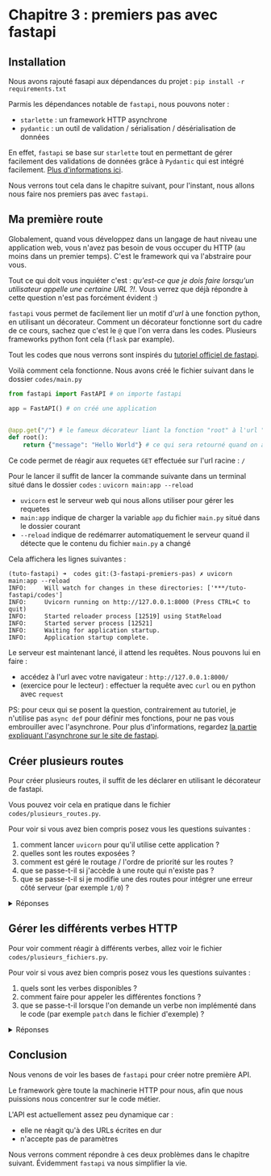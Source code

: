 # Chapitre 3 : premiers pas avec fastapi 
## Installation 

Nous avons rajouté fasapi aux dépendances du projet : `pip install -r requirements.txt`

Parmis les dépendances notable de `fastapi`, nous pouvons noter : 
* `starlette` : un framework HTTP asynchrone 
* `pydantic` : un outil de validation / sérialisation / désérialisation de données 

En effet, `fastapi` se base sur `starlette` tout en permettant de gérer facilement des validations de données grâce à `Pydantic` qui est intégré facilement. [Plus d'informations ici](https://fastapi.tiangolo.com/fr/alternatives/#:~:text=Starlette%20fournit%20toutes%20les%20fonctionnalit%C3%A9s,Python%20(en%20utilisant%20Pydantic)).


Nous verrons tout cela dans le chapitre suivant, pour l'instant, nous allons nous faire nos premiers pas avec `fastapi`. 

## Ma première route 

Globalement, quand vous développez dans un langage de haut niveau une application web, vous n'avez pas besoin de vous occuper du HTTP (au moins dans un premier temps). C'est le framework qui va l'abstraire pour vous. 

Tout ce qui doit vous inquiéter c'est : *qu'est-ce que je dois faire lorsqu'un utilisateur appelle une certaine URL ?!*. Vous verrez que déjà répondre à cette question n'est pas forcément évident :) 

`fastapi` vous permet de facilement lier un motif d'*url* à une fonction python, en utilisant un décorateur. Comment un décorateur fonctionne sort du cadre de ce cours, sachez que c'est le `@` que l'on verra dans les codes. Plusieurs frameworks python font cela (`flask` par example).

Tout les codes que nous verrons sont inspirés du [tutoriel officiel de fastapi](https://fastapi.tiangolo.com/fr/tutorial/first-steps/). 

Voilà comment cela fonctionne. Nous avons créé le fichier suivant dans le dossier `codes/main.py`

```python 
from fastapi import FastAPI # on importe fastapi

app = FastAPI() # on créé une application 


@app.get("/") # le fameux décorateur liant la fonction "root" à l'url "/"
def root():
    return {"message": "Hello World"} # ce qui sera retourné quand on appelle l'endpoint "/" 
```

Ce code permet de réagir aux requetes `GET` effectuée sur l'url racine : `/` 

Pour le lancer il suffit de lancer la commande suivante dans un terminal situé dans le dossier `codes` : `uvicorn main:app --reload` 

* `uvicorn` est le serveur web qui nous allons utiliser pour gérer les requetes 
* `main:app` indique de charger la variable `app` du fichier `main.py` situé dans le dossier courant
* `--reload` indique de redémarrer automatiquement le serveur quand il détecte que le contenu du fichier `main.py` a changé 


Cela affichera les lignes suivantes : 
```shell 
(tuto-fastapi) ➜  codes git:(3-fastapi-premiers-pas) ✗ uvicorn main:app --reload
INFO:     Will watch for changes in these directories: ['***/tuto-fastapi/codes']
INFO:     Uvicorn running on http://127.0.0.1:8000 (Press CTRL+C to quit)
INFO:     Started reloader process [12519] using StatReload
INFO:     Started server process [12521]
INFO:     Waiting for application startup.
INFO:     Application startup complete.
```

Le serveur est maintenant lancé, il attend les requêtes. Nous pouvons lui en faire :  
* accédez à l'url avec votre navigateur : `http://127.0.0.1:8000/`
* (exercice pour le lecteur) : effectuer la requête avec `curl` ou en python avec `request` 


PS: pour ceux qui se posent la question, contrairement au tutoriel, je n'utilise pas `async def` pour définir mes fonctions, pour ne pas vous embrouiller avec l'asynchrone. Pour plus d'informations, regardez [la partie expliquant l'asynchrone sur le site de fastapi](https://fastapi.tiangolo.com/fr/async/#vous-etes-presses). 


## Créer plusieurs routes 

Pour créer plusieurs routes, il suffit de les déclarer en utilisant le décorateur de fastapi. 

Vous pouvez voir cela en pratique dans le fichier `codes/plusieurs_routes.py`. 

Pour voir si vous avez bien compris posez vous les questions suivantes : 
1. comment lancer `uvicorn` pour qu'il utilise cette application ? 
1. quelles sont les routes exposées ? 
1. comment est géré le routage / l'ordre de priorité sur les routes ?
1. que se passe-t-il si j'accède à une route qui n'existe pas ? 
1. que se passe-t-il si je modifie une des routes pour intégrer une erreur côté serveur (par exemple `1/0`) ?

<details>
  <summary>Réponses</summary>
  
  1. `uvicorn plusieurs_routes:ma_super_application --reload`
  1. `/date`, `/time` et `/datetime` 
  1. actuellement, comme nos routes sont en dur, `fastapi` va détecter correctement nos différentes routes. Si une partie de l'url était variable (nous verrons dans le chapitre suivant comment faire), on pourra se poser des questions. 
  1. `fastapi` retourne une 404 car l'URL n'existe pas. Note: notre code n'a jamais été appelé, c'est `fastapi` qui gère ça tout seul 
  1. `fastapi` retourne une 500 car le code crash coté serveur : toutes les exceptions qui arrivent au framework vont générer des erreurs 500 (on peut retrouver les exceptions et la stacktrace dans le terminal)

</details>


## Gérer les différents verbes HTTP 

Pour voir comment réagir à différents verbes, allez voir le fichier `codes/plusieurs_fichiers.py`. 

Pour voir si vous avez bien compris posez vous les questions suivantes : 
1. quels sont les verbes disponibles ? 
1. comment faire pour appeler les différentes fonctions ? 
1. que se passe-t-il lorsque l'on demande un verbe non implémenté dans le code (par exemple `patch` dans le fichier d'exemple) ? 

<details>
  <summary>Réponses</summary>
  
  1. `.get`, `.post`, `.delete`, `.put`, `.patch`, c'est à dire les différents verbes HTTP
  1. on va utiliser `curl` ou `requests` pour faire les requêtes, un navigateur ne permet de n'effectuer simplement (sans coder) que des requetes GET
    * pour get: `curl -X GET localhost:8000`
    * pour post: `curl -X POST localhost:8000`
    * pour delete: `curl -X DELETE localhost:8000`
  1. `fastapi` le gère pour nous, en renvoyant une erreur `405` (Method Not Allowed)

</details>

## Conclusion 

Nous venons de voir les bases de `fastapi` pour créer notre première API. 

Le framework gère toute la machinerie HTTP pour nous, afin que nous puissions nous concentrer sur le code métier.

L'API est actuellement assez peu dynamique car : 
* elle ne réagit qu'à des URLs écrites en dur 
* n'accepte pas de paramètres

Nous verrons comment répondre à ces deux problèmes dans le chapitre suivant. Évidemment `fastapi` va nous simplifier la vie. 
